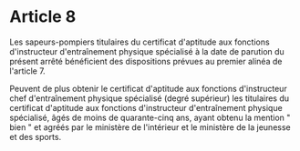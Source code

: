 # Article 8

Les sapeurs-pompiers titulaires du certificat d'aptitude aux fonctions d'instructeur d'entraînement physique spécialisé à la date de parution du présent arrêté bénéficient des dispositions prévues au premier alinéa de l'article 7.

Peuvent de plus obtenir le certificat d'aptitude aux fonctions d'instructeur chef d'entraînement physique spécialisé (degré supérieur) les titulaires du certificat d'aptitude aux fonctions d'instructeur d'entraînement physique spécialisé, âgés de moins de quarante-cinq ans, ayant obtenu la mention " bien " et agréés par le ministère de l'intérieur et le ministère de la jeunesse et des sports.
